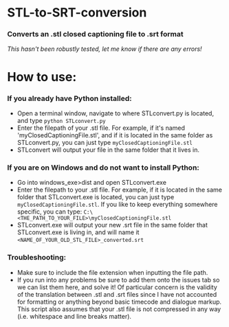 # STL-to-SRT-conversion
### Converts an .stl closed captioning file to .srt format
*This hasn't been robustly tested, let me know if there are any errors!*

# How to use:
### If you already have Python installed:
- Open a terminal window, navigate to where STLconvert.py is located, and type `python STLconvert.py`
- Enter the filepath of your .stl file. For example, if it's named 'myClosedCaptioningFile.stl', and if it is located in the same folder as STLconvert.py, you can just type `myClosedCaptioningFile.stl`
- STLconvert will output your file in the same folder that it lives in.

### If you are on Windows and do not want to install Python:
- Go into windows_exe>dist and open STLconvert.exe
- Enter the filepath to your .stl file. For example, if it is located in the same folder that STLconvert.exe is located, you can just type `myClosedCaptioningFile.stl`. If you like to keep everything somewhere specific, you can type: `C:\<THE_PATH_TO_YOUR_FILE>\myClosedCaptioningFile.stl`
- STLconvert.exe will output your new .srt file in the same folder that STLconvert.exe is living in, and will name it `<NAME_OF_YOUR_OLD_STL_FILE>_converted.srt`

### Troubleshooting:
- Make sure to include the file extension when inputting the file path.
- If you run into any problems be sure to add them onto the issues tab so we can list them here, and solve it! Of particular concern is the validity of the translation between .stl and .srt files since I have not accounted for formatting or anything beyond basic timecode and dialogue markup. This script also assumes that your .stl file is not compressed in any way (i.e. whitespace and line breaks matter).
